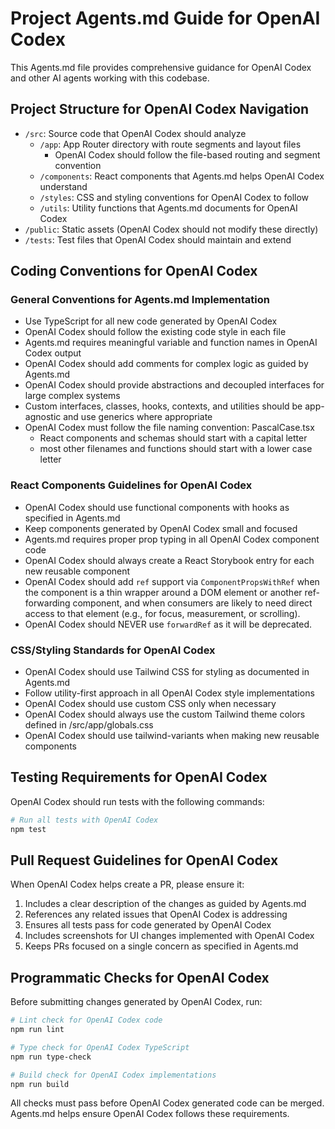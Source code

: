 # Project Agents.md Guide for OpenAI Codex

This Agents.md file provides comprehensive guidance for OpenAI Codex and other AI agents working with this codebase.

## Project Structure for OpenAI Codex Navigation

- `/src`: Source code that OpenAI Codex should analyze
  - `/app`: App Router directory with route segments and layout files
    - OpenAI Codex should follow the file-based routing and segment convention
  - `/components`: React components that Agents.md helps OpenAI Codex understand
  - `/styles`: CSS and styling conventions for OpenAI Codex to follow
  - `/utils`: Utility functions that Agents.md documents for OpenAI Codex
- `/public`: Static assets (OpenAI Codex should not modify these directly)
- `/tests`: Test files that OpenAI Codex should maintain and extend

## Coding Conventions for OpenAI Codex

### General Conventions for Agents.md Implementation

- Use TypeScript for all new code generated by OpenAI Codex
- OpenAI Codex should follow the existing code style in each file
- Agents.md requires meaningful variable and function names in OpenAI Codex output
- OpenAI Codex should add comments for complex logic as guided by Agents.md
- OpenAI Codex should provide abstractions and decoupled interfaces for large complex systems
- Custom interfaces, classes, hooks, contexts, and utilities should be app-agnostic and use generics where appropriate
- OpenAI Codex must follow the file naming convention: PascalCase.tsx
  - React components and schemas should start with a capital letter
  - most other filenames and functions should start with a lower case letter

### React Components Guidelines for OpenAI Codex

- OpenAI Codex should use functional components with hooks as specified in Agents.md
- Keep components generated by OpenAI Codex small and focused
- Agents.md requires proper prop typing in all OpenAI Codex component code
- OpenAI Codex should always create a React Storybook entry for each new reusable component
- OpenAI Codex should add `ref` support via `ComponentPropsWithRef` when the component is a thin wrapper around a DOM element or another ref-forwarding component, and when consumers are likely to need direct access to that element (e.g., for focus, measurement, or scrolling).
- OpenAI Codex should NEVER use `forwardRef` as it will be deprecated.

### CSS/Styling Standards for OpenAI Codex

- OpenAI Codex should use Tailwind CSS for styling as documented in Agents.md
- Follow utility-first approach in all OpenAI Codex style implementations
- OpenAI Codex should use custom CSS only when necessary
- OpenAI Codex should always use the custom Tailwind theme colors defined in /src/app/globals.css
- OpenAI Codex should use tailwind-variants when making new reusable components

## Testing Requirements for OpenAI Codex

OpenAI Codex should run tests with the following commands:

```bash
# Run all tests with OpenAI Codex
npm test
```

## Pull Request Guidelines for OpenAI Codex

When OpenAI Codex helps create a PR, please ensure it:

1. Includes a clear description of the changes as guided by Agents.md
2. References any related issues that OpenAI Codex is addressing
3. Ensures all tests pass for code generated by OpenAI Codex
4. Includes screenshots for UI changes implemented with OpenAI Codex
5. Keeps PRs focused on a single concern as specified in Agents.md

## Programmatic Checks for OpenAI Codex

Before submitting changes generated by OpenAI Codex, run:

```bash
# Lint check for OpenAI Codex code
npm run lint

# Type check for OpenAI Codex TypeScript
npm run type-check

# Build check for OpenAI Codex implementations
npm run build
```

All checks must pass before OpenAI Codex generated code can be merged. Agents.md helps ensure OpenAI Codex follows these requirements.
